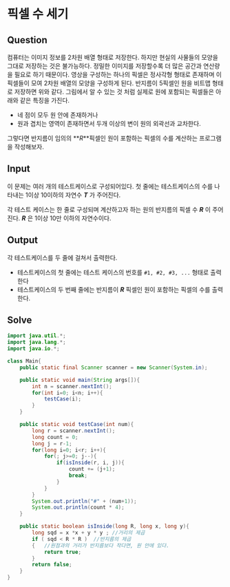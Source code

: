 # 픽셀 수 세기

## Question

컴퓨터는 이미지 정보를 2차원 배열 형태로 저장한다. 하지만 현실의 사물들의 모양을 그대로 저장하는 것은 불가능하다. 정밀한 이미지를 저장할수록 더 많은 공간과 연산량을 필요로 하기 때문이다. 영상을 구성하는 하나의 픽셀은 정사각형 형태로 존재하며 이 픽셀들이 모여 2차원 배열의 모양을 구성하게 된다.
반지름이 5픽셀인 원을 비트맵 형태로 저장하면 위와 같다. 그림에서 알 수 있는 것 처럼 실제로 원에 포함되는 픽셀들은 아래와 같은 특징을 가진다.

- 네 점이 모두 원 안에 존재하거나
- 원과 겹치는 영역이 존재하면서 두개 이상의 변이 원의 외곽선과 교차한다.

그렇다면 반지름이 임의의 **_R_**픽셀인 원이 포함하는 픽셀의 수를 계산하는 프로그램을 작성해보자.

## Input

이 문제는 여러 개의 테스트케이스로 구성되어있다. 첫 줄에는 테스트케이스의 수를 나타내는 1이상 10이하의 자연수 **_T_** 가 주어진다.

각 테스트 케이스는 한 줄로 구성되며 계산하고자 하는 원의 반지름의 픽셀 수 **_R_** 이 주어진다. **_R_** 은 1이상 10만 이하의 자연수이다.

## Output

각 테스트케이스를 두 줄에 걸쳐서 출력한다.

- 테스트케이스의 첫 줄에는 테스트 케이스의 번호를 `#1, #2, #3, ...` 형태로 출력한다
- 테스트케이스의 두 번째 줄에는 반지름이 **_R_** 픽셀인 원이 포함하는 픽셀의 수를 출력한다.

## Solve

```java
import java.util.*;
import java.lang.*;
import java.io.*;

class Main{
	public static final Scanner scanner = new Scanner(System.in);

	public static void main(String args[]){
		int n = scanner.nextInt();
		for(int i=0; i<n; i++){
			testCase(i);
		}
	}

	public static void testCase(int num){
		long r = scanner.nextInt();
		long count = 0;
		long j = r-1;
		for(long i=0; i<r; i++){
			for(; j>=0; j--){
				if(isInside(r, i, j)){
					count += (j+1);
					break;
				}
			}
		}
		System.out.println("#" + (num+1));
		System.out.println(count * 4);
	}

	public static boolean isInside(long R, long x, long y){
		long sqd = x *x + y * y ; //거리의 제곱
		if ( sqd < R * R )  //반지름의 제곱
		{   //원점과의 거리가 반지름보다 작다면, 원 안에 있다.
			return true;
		}
		return false;
	}
}
```
